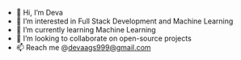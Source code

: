 - 👋 Hi, I’m Deva 
- 👀 I’m interested in Full Stack Development and Machine Learning
- 🌱 I’m currently learning Machine Learning
- 💞️ I’m looking to collaborate on open-source projects
- 📫 Reach me @devaags999@gmail.com

<!---
Deva-1903/Deva-1903 is a ✨ special ✨ repository because its `README.md` (this file) appears on your GitHub profile.
You can click the Preview link to take a look at your changes.
--->

